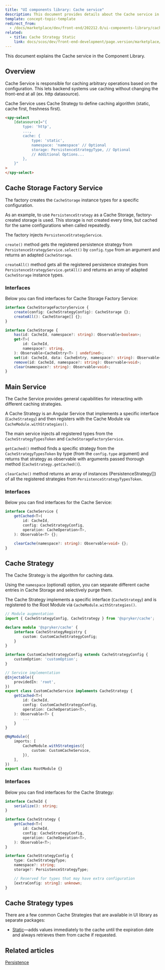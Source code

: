 ```yaml
---
title: "UI components library: Cache service"
description: This document provides details about the Cache service in the Component Library.
template: concept-topic-template
redirect_from:
  - /docs/marketplace/dev/front-end/202212.0/ui-components-library/cache/
related:
  - title: Cache Strategy Static
    link: docs/scos/dev/front-end-development/page.version/marketplace/ui-components-library/cache/ui-components-library-cache-service-cache-strategy-static-service.html
---
```


This document explains the Cache service in the Component Library.

## Overview

Cache Service is responsible for caching arbitrary operations based on the configuration.
This lets backend systems use caching without changing the front-end at all (ex. http datasource).

Cache Service uses Cache Strategy to define caching algorithm (static, cache first, freshness first).

```html
<spy-select
    [datasource]="{
        type: 'http',
        ...,
        cache: {
            type: 'static',
            namespace: 'namespace' // Optional
            storage: PersistenceStrategyType, // Optional
            // Additional Options...
        },
    }"
>
</spy-select>
```

## Cache Storage Factory Service

The factory creates the `CacheStorage` instance types for a specific configuration.

As an example, to use `PersistenceStrategy` as a Cache Storage, factory-created storage is used.
This storage is not created every time, but cached for the same configurations when called repeatedly.

The factory injects `PersistenceStrategyService`.

`create()` method gets the registered persistence strategy from `PersistenceStrategyService.select()` by `config.type` from an argument and returns an adapted `CacheStorage`.

`createAll()` method gets all the registered persistence strategies from `PersistenceStrategyService.getAll()` and returns an array of adapted `CacheStorage` instance types.

### Interfaces

Below you can find interfaces for Cache Storage Factory Service:

```ts
interface CacheStorageFactoryService {
    create(config: CacheStrategyConfig): CacheStorage {};
    createAll(): CacheStorage[] {};
}

interface CacheStorage {
    has(id: CacheId, namespace?: string): Observable<boolean>;
    get<T>(
        id: CacheId,
        namespace?: string,
    ): Observable<CacheEntry<T> | undefined>;
    set(id: CacheId, data: CacheEntry, namespace?: string): Observable<void>;
    remove(id: CacheId, namespace?: string): Observable<void>;
    clear(namespace?: string): Observable<void>;
}
```

## Main Service

The Cache Service provides general capabilities for interacting with different caching strategies.

A Cache Strategy is an Angular Service that implements a specific interface (`CacheStrategy`) and then registers with the Cache Module via `CacheModule.withStrategies()`.

The main service injects all registered types from the `CacheStrategyTypesToken` and `CacheStorageFactoryService`.

`getCached()` method finds a specific strategy from the `CacheStrategyTypesToken` by type (from the `config.type` argument) and returns that strategy as observable with arguments passed thorough method (`CacheStrategy.getCached()`).

`clearCache()` method returns an array of instances (PersistenceStrategy[]) of all the registered strategies from `PersistenceStrategyTypesToken`.

### Interfaces

Below you can find interfaces for the Cache Service:

```ts
interface CacheService {
    getCached<T>(
        id: CacheId,
        config: CacheStrategyConfig,
        operation: CacheOperation<T>,
    ): Observable<T> {};

    clearCache(namespace?: string): Observable<void> {};
}
```

## Cache Strategy

The Cache Strategy is the algorithm for caching data.

Using the `namespace` (optional) option, you can separate different cache entries in Cache Storage and selectively purge them.

The Cache Strategy implements a specific interface (`CacheStrategy`) and is registered to the Root Module via `CacheModule.withStrategies()`.

```ts
// Module augmentation
import { CacheStrategyConfig, CacheStrategy } from '@spryker/cache';

declare module '@spryker/cache' {
    interface CacheStrategyRegistry {
        custom: CustomCacheStrategyConfig;
    }
}

interface CustomCacheStrategyConfig extends CacheStrategyConfig {
    customOption: 'customOption';
}

// Service implementation
@Injectable({
    providedIn: 'root',
})
export class CustomCacheService implements CacheStrategy {
    getCached<T>(
        id: CacheId,
        config: CustomCacheStrategyConfig,
        operation: CacheOperation<T>,
    ): Observable<T> {
        ...
    }
}

@NgModule({
    imports: [
        CacheModule.withStrategies({
            custom: CustomCacheService,
        }),
    ],
})
export class RootModule {}
```

### Interfaces

Below you can find interfaces for the Cache Strategy:

```ts
interface CacheId {
    serialize(): string;
}

interface CacheStrategy {
    getCached<T>(
        id: CacheId,
        config: CacheStrategyConfig,
        operation: CacheOperation<T>,
    ): Observable<T>;
}

interface CacheStrategyConfig {
    type: CacheStrategyType;
    namespace?: string;
    storage?: PersistenceStrategyType;

    // Reserved for types that may have extra configuration
    [extraConfig: string]: unknown;
}
```

## Cache Strategy types

There are a few common Cache Strategies that are available in UI library as separate packages:

- [Static](/docs/scos/dev/front-end-development/{{page.version}}/marketplace/ui-components-library/cache/ui-components-library-cache-service-cache-strategy-static-service.html)—adds values immediately to the
cache until the expiration date and always retrieves them from cache if requested.

## Related articles

[Persistence](/docs/scos/dev/front-end-development/{{page.version}}/marketplace/ui-components-library/persistence/persistence.html)
